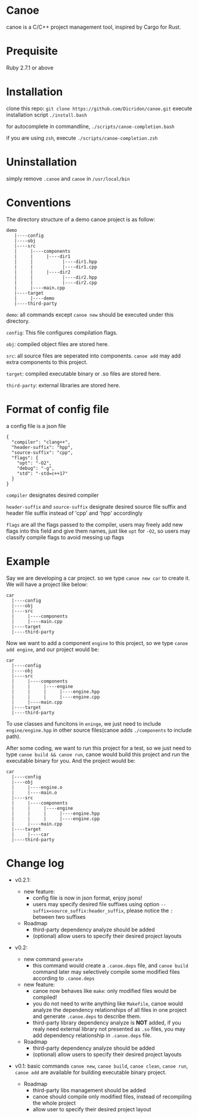 # Canoe
canoe is a C/C++ project management tool, inspired by Cargo for Rust.

# Prequisite
Ruby 2.7.1 or above

# Installation
clone this repo:
`git clone https://github.com/Dicridon/canoe.git`
execute installation script
`./install.bash`

for autocomplete in commandline, 
`./scripts/canoe-completion.bash`
 
if you are using `zsh`, execute
`./scripts/canoe-completion.zsh`

# Uninstallation
simply remove `.canoe` and `canoe` in `/usr/local/bin`

# Conventions
The directory structure of a demo canoe project is as follow:
```
demo
   |----config
   |----obj
   |----src
   |     |----components
   |     |     |----dir1
   |     |           |----dir1.hpp
   |     |           |----dir1.cpp
   |     |     |----dir2
   |     |           |----dir2.hpp
   |     |           |----dir2.cpp
   |     |----main.cpp
   |----target
   |     |----demo
   |----third-party
```
`demo`: all commands except `canoe new` should be executed under this directory.

`config`: This file configures compilation flags.

`obj`: compiled object files are stored here.

`src`: all source files are seperated into components. `canoe add` may add extra components to this project.

`target`: compiled executable binary or .so files are stored here.

`third-party`: external libraries are stored here.

# Format of config file
a config file is a json file
```
{
  "compiler": "clang++",
  "header-suffix": "hpp",
  "source-suffix": "cpp",
  "flags": {
    "opt": "-O2",
    "debug": "-g",
    "std": "-std=c++17"
  }
}
```
`compiler` designates desired compiler

`header-suffix` and `source-suffix` designate desired source file suffix and header file suffix instead of 'cpp' and 'hpp' accordingly

`flags` are all the flags passed to the compiler, users may freely add new flags into this field and give them names, just like `opt` for `-O2`, so users may classify compile flags to avoid messing up flags

# Example
Say we are developing a car project. so we type `canoe new car` to create it. We will have a project like below:
```
car
  |----config
  |----obj
  |----src
  |     |----components
  |     |----main.cpp
  |----target
  |----third-party
```
Now we want to add a component `engine` to this project, so we type `canoe add engine`, and our project would be:
```
car
  |----config
  |----obj
  |----src
  |     |----components
  |     |     |----engine
  |     |     |     |----engine.hpp
  |     |     |     |----engine.cpp
  |     |----main.cpp
  |----target
  |----third-party
```

To use classes and funcitons in `eninge`, we just need to include `engine/engine.hpp` in other source files(canoe adds `./components` to include path).

After some coding, we want to run this project for a test, so we just need to type `canoe build && canoe run`, canoe would build this project and run the executable binary for you. And the project would be:
```
car
  |----config
  |----obj
  |     |----engine.o
  |     |----main.o
  |----src
  |     |----components
  |     |     |----engine
  |     |     |     |----engine.hpp
  |     |     |     |----engine.cpp
  |     |----main.cpp
  |----target
  |     |----car
  |----third-party
```



# Change log
- v0.2.1:
  - new feature:
    - config file is now in json format, enjoy jsons!
    - users may specify desired file suffixes using option `--suffix=source_suffix:header_suffix`, please notice the `:` between two suffixes
  - Roadmap
    - third-party dependency analyze should be added
    - (optional) allow users to specify their desired project layouts
- v0.2: 
  - new command `generate`
    - this command would create a `.canoe.deps` file, and `canoe build` command later may selectively compile some modified files according to `.canoe.deps`
  - new feature: 
      - canoe now behaves like `make`: only modified files would be compiled!
      - you do not need to write anything like `Makefile`, canoe would analyze the dependency relationships of all files in one project and generate `.canoe.deps` to describe them.
      - third-party library dependency analyze is **NOT** added, if you realy need external library not presented as `.so` files, you may add dependency relationship in `.canoe.deps` file.
  - Roadmap
    - third-party dependency analyze should be added
    - (optional) allow users to specify their desired project layouts

- v0.1: basic commands `canoe new`, `canoe build`, `canoe clean`, `canoe run`, `canoe add` are available for building executable binary project. 
  - Roadmap
      - third-party libs management should be added
      - canoe should compile only modified files, instead of recompiling the whole project
      - allow user to specify their desired project layout
